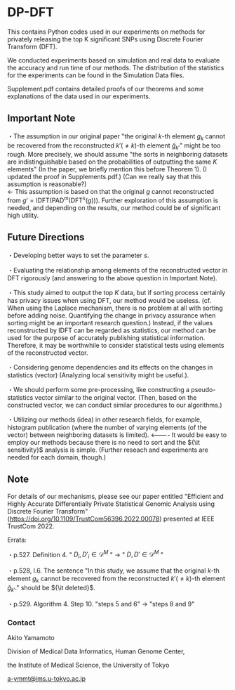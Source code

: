 # DP-DFT

This contains Python codes used in our experiments on methods for privately releasing the top K significant SNPs using Discrete Fourier Transform (DFT).

We conducted experiments based on simulation and real data to evaluate the accuracy and run time of our methods. The distribution of the statistics for the experiments can be found in the Simulation Data files. 

Supplement.pdf contains detailed proofs of our theorems and some explanations of the data used in our experiments.

## Important Note

・The assumption in our original paper "the original $k$-th element $g_k$ cannot be recovered from the reconstructed $k'(\neq k)$-th element $\hat{g}_{k'}$" might be too rough. More precisely, we should assume "the sorts in neighboring datasets are indistinguishable based on the probabilities of outputting the same $K$ elements" (In the paper, we briefly mention this before Theorem 1). (I updated the proof in Supplements.pdf.) (Can we really say that this assumption is reasonable?)  
← This assumption is based on that the original $g$ cannot reconstructed from $g' = \mathrm{IDFT}(\mathrm{PAD}^m(\mathrm{DFT}^s(g)))$. Further exploration of this assumption is needed, and depending on the results, our method could be of significant high utility.

## Future Directions

・Developing better ways to set the parameter $s$.

・Evaluating the relationship among elements of the reconstructed vector in DFT rigorously (and answering to the above question in Important Note).

・This study aimed to output the top $K$ data, but if sorting process certainly has privacy issues when using DFT, our method would be useless. (cf. When using the Laplace mechanism, there is no problem at all with sorting before adding noise. Quantifying the change in privacy assurance when sorting might be an important research question.) Instead, if the values reconstructed by IDFT can be regarded as statistics, our method can be used for the purpose of accurately publishing statistical information. Therefore, it may be worthwhile to consider statistical tests using elements of the reconstructed vector.

・Considering genome dependencies and its effects on the changes in statistics (vector) (Analyzing local sensitivity might be useful.).

・We should perform some pre-processing, like constructing a pseudo-statistics vector similar to the original vector. 
(Then, based on the constructed vector, we can conduct similar procedures to our algorithms.)

・Utilizing our methods (idea) in other research fields, for example, histogram publication (where the number of varying elements (of the vector) between neighboring datasets is limited). <---- It would be easy to employ our methods because there is no need to sort and the ${\it sensitivity}$ analysis is simple. (Further reseach and experiments are needed for each domain, though.)

## Note

For details of our mechanisms, please see our paper entitled "Efficient and Highly Accurate Differentially Private Statistical Genomic Analysis using Discrete Fourier Transform" (https://doi.org/10.1109/TrustCom56396.2022.00078) presented at IEEE TrustCom 2022.

Errata:

・p.527. Definition 4. " $D_i, D'_i \in \mathcal{D}^M$ " → " $D, D' \in \mathcal{D}^M$ "

・p.528, l.6. The sentence "In this study, we assume that the original $k$-th element $g_k$ cannot be recovered from the reconstructed $k'(\neq k)$-th element $\hat{g}_{k'}$." should be ${\it deleted}$. 

・p.529. Algorithm 4. Step 10. "steps 5 and 6" → "steps 8 and 9"

### Contact
Akito Yamamoto

Division of Medical Data Informatics, Human Genome Center,

the Institute of Medical Science, the University of Tokyo

a-ymmt@ims.u-tokyo.ac.jp
